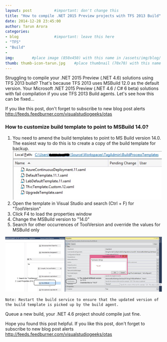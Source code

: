 ```yaml
---
layout: post          #important: don't change this
title: "How to compile .NET 2015 Preview projects with TFS 2013 Build"
date: 2014-12-28 23:45:00
author: Tarun Arora
categories:
- blog                #important: leave this here
- "TFS"
- "Build"
- 
img:        #place image (850x450) with this name in /assets/img/blog/
thumb: thumb-icon-tarun.jpg    #place thumbnail (70x70) with this name in /assets/img/blog/thumbs/
---
```

Struggling to compile your .NET 2015 Preview (.NET 4.6) solutions using TFS 2013 build? That's because TFS 2013 uses MSBuild 12.0 as the default version. Your Microsoft .NET 2015 Preview (.NET 4.6 / C# 6 beta) solutions with fail compilation if you use TFS 2013 Build agents. Let's see how this can be fixed...  
<!--more-->

If you like this post, don't forget to subscribe to new blog post alerts http://feeds.feedburner.com/visualstudiogeeks/otas 

### How to customize build template to point to MSBuild 14.0? ###

1. You need to amend the build templates to point to MS Build version 14.0. The easiest way to do this is to create a copy of the build template for backup.  
![TFS 2013 Build Templates](/assets/img/blog/tarun/post03_tfs2013buildtemplates.jpg)
2. Open the template in Visual Studio and search (Ctrl + F) for "ToolVersion"
3. Click F4 to load the properties window 
4. Change the MSBuild version to "14.0"
5. Search for other occurrences of ToolVersion and override the values for MSBuild only

![Customize TFS 2013 template to work with MSBuild 14.0](/assets/img/blog/tarun/post03_tfs2013buildtemplatecustomization.jpg)

	Note: Restart the build service to ensure that the updated version of the build template is picked up by the build agent. 

Queue a new build, your .NET 4.6 project should compile just fine.

Hope you found this post helpful. If you like this post, don't forget to subscribe to new blog post alerts http://feeds.feedburner.com/visualstudiogeeks/otas 
